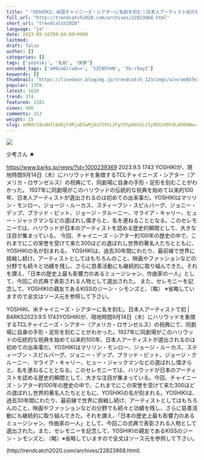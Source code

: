 ```yaml
---
title: "『YOSHIKI』米国チャイニーズ・シアターに名前を刻む！日本人アーティスト初の快挙！ "
full_url: "http://trendcatch2020.com/archives/22823868.html"
short_url: "trendcatch2020"
language: "ja"
date: 2023-09-16T09:04:09+0900
lastmod: 
draft: false
author: []
categories: []
tags: ['yoshiki', '名前', '快挙']
encoded_tags: ['eW9zaGlraQ==', '5ZCN5YmN', '5b-r5oyZ']
keywords: []
thumbnail: "https://livedoor.blogimg.jp/trendcatch_123/imgs/a/e/ae8b7e3b.jpg"
popular: 1359
latest: 1620
trend: 374
featured: 1101
views: 496
comments: 153
weight: 15
slug: aHR0cC8vdHJlbmRjYXRjaDIwMjAuY29tL2FyY2hpdmVzLzIyODIzODY4Lmh0bWw=
---
```


![](https://livedoor.blogimg.jp/trendcatch_123/imgs/a/e/ae8b7e3b.jpg)

<div><p>少考さん ★ </p> <a target='_blank' href='https//www.barks.jp/news/?id=1000239369'>https//www.barks.jp/news/?id=1000239369</a> 2023.9.5 1743 YOSHIKIが、現地時間9月14日（木）にハリウッドを象徴するTCLチャイニーズ・シアター（アメリカ・ロサンゼルス）の祝典にて、同劇場に自身の手形・足形を刻むことがわかった。 1927年に同劇場がこのハリウッドの伝統的な祝典を始めて以来約100年、日本人アーティストが選出されるのは初めての出来事だ。YOSHIKIはマリリン・モンロー、ジョージ・ルーカス、スティーブン・スピルバーグ、ジョニー・デップ、ブラッド・ピット、ジョージ・クルーニー、マライア・キャリー、ヒュー・ジャックマンなどの選ばれし偉才らと、名を連ねることとなる。このセレモニーでは、ハリウッドが日本のアーティストを認める歴史的瞬間として、大きな注目が集まっている。 今回、チャイニーズ・シアター約100年の歴史の中で、これまでにこの栄誉を受けて来た300ほどの選ばれし世界的著名人たちとともに、YOSHIKIの名が刻まれる。 YOSHIKIは、過去30年間にわたり、最前線で世界に挑戦し続け、アーティストとしてはもちろんのこと、映画やファッションなどの分野でも続々と功績を残し、さらに慈善活動にも継続的に取り組んできた。それを讃え、「日本の歴史上最も影響力のあるミュージシャン、作曲家の一人」として、今回この式典で表彰される人物として選出された。 また、セレモニーを記念して、YOSHIKIの親友であるKISSのジーン・シモンズと、（略） ※省略していますので全文はソース元を参照して下さい。<p>YOSHIKI、米チャイニーズ・シアターに名を刻む。日本人アーティストで初 | BARKS2023.9.5 1743YOSHIKIが、現地時間9月14日（木）にハリウッドを象徴するTCLチャイニーズ・シアター（アメリカ・ロサンゼルス）の祝典にて、同劇場に自身の手形・足形を刻むことがわかった。1927年に同劇場がこのハリウッドの伝統的な祝典を始めて以来約100年、日本人アーティストが選出されるのは初めての出来事だ。YOSHIKIはマリリン・モンロー、ジョージ・ルーカス、スティーブン・スピルバーグ、ジョニー・デップ、ブラッド・ピット、ジョージ・クルーニー、マライア・キャリー、ヒュー・ジャックマンなどの選ばれし偉才らと、名を連ねることとなる。このセレモニーでは、ハリウッドが日本のアーティストを認める歴史的瞬間として、大きな注目が集まっている。今回、チャイニーズ・シアター約100年の歴史の中で、これまでにこの栄誉を受けて来た300ほどの選ばれし世界的著名人たちとともに、YOSHIKIの名が刻まれる。YOSHIKIは、過去30年間にわたり、最前線で世界に挑戦し続け、アーティストとしてはもちろんのこと、映画やファッションなどの分野でも続々と功績を残し、さらに慈善活動にも継続的に取り組んできた。それを讃え、「日本の歴史上最も影響力のあるミュージシャン、作曲家の一人」として、今回この式典で表彰される人物として選出された。また、セレモニーを記念して、YOSHIKIの親友であるKISSのジーン・シモンズと、（略）※省略していますので全文はソース元を参照して下さい。</p></div>

(http//trendcatch2020.com/archives/22823868.html)
